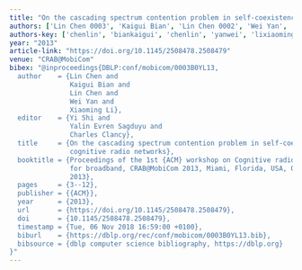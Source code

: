 ```yaml
---
title: "On the cascading spectrum contention problem in self-coexistence of cognitive radio networks"
authors: ['Lin Chen 0003', 'Kaigui Bian', 'Lin Chen 0002', 'Wei Yan', 'Xiaoming Li']
authors-key: ['chenlin', 'biankaigui', 'chenlin', 'yanwei', 'lixiaoming']
year: "2013"
article-link: "https://doi.org/10.1145/2508478.2508479"
venue: "CRAB@MobiCom"
bibex: "@inproceedings{DBLP:conf/mobicom/0003B0YL13,
  author    = {Lin Chen and
               Kaigui Bian and
               Lin Chen and
               Wei Yan and
               Xiaoming Li},
  editor    = {Yi Shi and
               Yalin Evren Sagduyu and
               Charles Clancy},
  title     = {On the cascading spectrum contention problem in self-coexistence of
               cognitive radio networks},
  booktitle = {Proceedings of the 1st {ACM} workshop on Cognitive radio architectures
               for broadband, CRAB@MobiCom 2013, Miami, Florida, USA, October 4,
               2013},
  pages     = {3--12},
  publisher = {{ACM}},
  year      = {2013},
  url       = {https://doi.org/10.1145/2508478.2508479},
  doi       = {10.1145/2508478.2508479},
  timestamp = {Tue, 06 Nov 2018 16:59:00 +0100},
  biburl    = {https://dblp.org/rec/conf/mobicom/0003B0YL13.bib},
  bibsource = {dblp computer science bibliography, https://dblp.org}
}"
---
```

